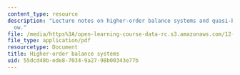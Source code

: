 ```yaml
---
content_type: resource
description: "Lecture notes on higher-order balance systems and quasi-balanced \uFB02\
  ow."
file: /media/https%3A/open-learning-course-data-rc.s3.amazonaws.com/12-803-quasi-balanced-circulations-in-oceans-and-atmospheres-fall-2009/55dcd48bede870349a2798b00343e77b_MIT12_803F09_lec15.pdf
file_type: application/pdf
resourcetype: Document
title: Higher-order balance systems
uid: 55dcd48b-ede8-7034-9a27-98b00343e77b
---
```


